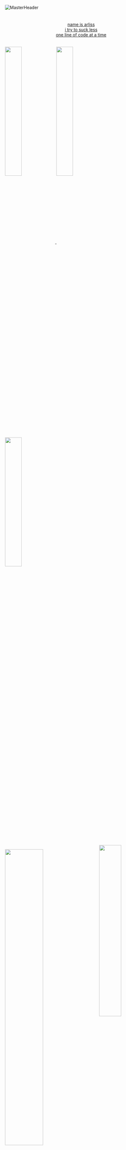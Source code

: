 ![MasterHeader](https://github.com/Gucci-Slides/gucci-slides/assets/23535221/5e9dcdb6-d788-4a12-a3f1-0ba496753339)
<br/>

#

<a href="#" target="_blank"> 
 <p align="center" >
  name  is  arliss
  </br>
   i try to suck less </br>
   one line of code at a time
 </p> 
</a>
</br>
<a href="/" target="_blank"> <img align="center" src="https://github.com/Gucci-Slides/gucci-slides/assets/23535221/21efe322-0076-43b1-92bb-18b11f721968" width="33%"/> </a>
<a href="/" target="_blank"> <img align="center" src="https://github.com/Gucci-Slides/gucci-slides/assets/23535221/71801c52-028a-4ff7-bc80-f6184594c15f" width="33%"/> </a>
<a href="/" target="_blank"> <img align="center" src="https://github.com/Gucci-Slides/gucci-slides/assets/23535221/a645fd96-c8be-4a42-9d4c-fc4e67c15cb5" width="33%"/> </a>






# 

<br/>
<img align="right" width="38%" src="https://github.com/Gucci-Slides/gucci-slides/assets/23535221/1ddb36b4-f394-4037-a539-45093da1ff16"/>

  <a href="https://github.com/gucci-slides"><img width="50%" src="https://github-readme-stats.vercel.app/api?username=gucci-slides&theme=transparent&border_color=12171e&text_color=C9D1D9&hide_title=true&ring_color=0DB317&text_bold=false"></a>
  <a href="https://github.com/gucci-slides"><img width="50%" src="http://github-readme-streak-stats.herokuapp.com/?user=gucci-slides&background=0D1117&border=12171e&stroke=1D2430&hide_total_contributions=true&hide_longest_streak=true&currStreakNum=C9D1D9&currStreakLabel=C9D1D9&dates=C9D1D9&ring=0DB317&fire=C9D1D9"></a>

#
![Readme Card](https://github-readme-stats.vercel.app/api/pin/?username=gucci-slides&repo=spotify-analysis&theme=transparent&border_color=12171e&text_color=C9D1D9&hide_title=true&ring_color=0DB317&text_bold=false")
![Readme Card](https://github-readme-stats.vercel.app/api/pin/?username=gucci-slides&repo=university-search-engine&theme=transparent&border_color=12171e&text_color=C9D1D9&hide_title=true&ring_color=0DB317&text_bold=false")


#


<!-- LANGUAGES -->
![Languages](https://img.shields.io/badge/languages-0D1117?&style=for-the-badge)
![TypeScript](https://img.shields.io/badge/typescript-1D2430?logo=typescript&logoColor=ead41c&style=for-the-badge)
![Python](https://img.shields.io/badge/python-1D2430?logo=python&logoColor=3776AB&style=for-the-badge)


<!-- FRONT-END -->
![Front-end](https://img.shields.io/badge/Front--End-0D1117?&style=for-the-badge)
![React](https://img.shields.io/badge/react-1D2430?logo=react&logoColor=61dbfb&style=for-the-badge)
![TailwindCSS](https://img.shields.io/badge/tailwindcss-1D2430?style=for-the-badge&logo=tailwind-css&logoColor=07b0ce)


<!-- DATABASE -->
![Database](https://img.shields.io/badge/Database-0D1117?&style=for-the-badge)
![MongoDB](https://img.shields.io/badge/mongodb-1D2430?logo=mongodb&logoColor=4aae3e&style=for-the-badge)
![Postgres](https://img.shields.io/badge/PostgreSQL-1D2430?style=for-the-badge&logo=postgresql&logoColor=31648c)
![DynamoDB](https://img.shields.io/badge/DynamoDB-1D2430?style=for-the-badge&logo=amazondynamodb&logoColor=4053D6)

<!-- BACK-END -->
![Back-end](https://img.shields.io/badge/Back--End-0D1117?&style=for-the-badge)
![Next JS](https://img.shields.io/badge/Next-1D2430?style=for-the-badge&logo=next.js&logoColor=white) 
![AWS](https://img.shields.io/badge/aws-1D2430?style=for-the-badge&logo=awslambda&logoColor=FF9900) 
#

